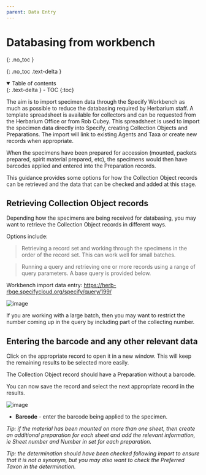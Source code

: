 ```yaml
---
parent: Data Entry
---
```


# Databasing from workbench

{: .no_toc }

  {: .no_toc .text-delta }
<details open markdown="block">
  <summary>
    Table of contents
  </summary>
  {: .text-delta }
- TOC
{:toc}
</details>

The aim is to import specimen data through the Specify Workbench as much as possible to reduce the databasing required by Herbarium staff. A template spreadsheet is available for collectors and can be requested from the Herbarium Office or from Rob Cubey. This spreadsheet is used to import the specimen data directly into Specify, creating Collection Objects and Preparations. The import will link to existing Agents and Taxa or create new records when appropriate.

When the specimens have been prepared for accession (mounted, packets prepared, spirit material prepared, etc), the specimens would then have barcodes applied and entered into the Preparation records.

This guidance provides some options for how the Collection Object records can be retrieved and the data that can be checked and added at this stage.

## Retrieving Collection Object records

Depending how the specimens are being received for databasing, you may want to retrieve the Collection Object records in different ways. 

Options include: 

> Retrieving a record set and working through the specimens in the order of the record set. This can work well for small batches. 

> Running a query and retrieving one or more records using a range of query parameters. A base query is provided below. 

Workbench import data entry: https://herb-rbge.specifycloud.org/specify/query/199/ 

![image](https://user-images.githubusercontent.com/6713716/197981666-7baa3188-0e27-4744-9d65-511a288053d3.png)

If you are working with a large batch, then you may want to restrict the number coming up in the query by including part of the collecting number. 

## Entering the barcode and any other relevant data

Click on the appropriate record to open it in a new window. This will keep the remaining results to be selected more easily. 

The Collection Object record should have a Preparation without a barcode.

You can now save the record and select the next appropriate record in the results. 

![image](https://user-images.githubusercontent.com/6713716/197982390-fda041b3-fd03-438e-9dba-418d79e61194.png)

- **Barcode** - enter the barcode being applied to the specimen.

_Tip: if the material has been mounted on more than one sheet, then create an additional preparation for each sheet and add the relevant information, ie Sheet number and Number in set for each preparation._

_Tip: the determination should have been checked following import to ensure that it is not a synonym, but you may also want to check the Preferred Taxon in the determination._


